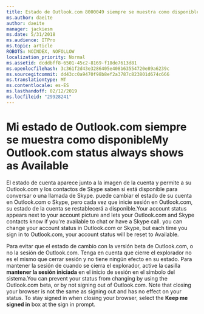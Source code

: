 ```yaml
---
title: Estado de Outlook.com 8000049 siempre se muestra como disponible
ms.author: daeite
author: daeite
manager: jackiesm
ms.date: 5/31/2018
ms.audience: ITPro
ms.topic: article
ROBOTS: NOINDEX, NOFOLLOW
localization_priority: Normal
ms.assetid: dcddbff8-6501-45c2-8169-f18de7613d81
ms.openlocfilehash: 3c361f2d43e3286405e408b63554720e89a6239c
ms.sourcegitcommit: dd43cc0a9470f98b8ef2a3787c823801d674c666
ms.translationtype: MT
ms.contentlocale: es-ES
ms.lasthandoff: 02/12/2019
ms.locfileid: "29928241"
---
```

# <a name="my-outlookcom-status-always-shows-as-available"></a><span data-ttu-id="45678-102">Mi estado de Outlook.com siempre se muestra como disponible</span><span class="sxs-lookup"><span data-stu-id="45678-102">My Outlook.com status always shows as Available</span></span>

<span data-ttu-id="45678-p101">El estado de cuenta aparece junto a la imagen de la cuenta y permite a su Outlook.com y los contactos de Skype saben si está disponible para conversar o una llamada de Skype. puede cambiar el estado de su cuenta en Outlook.com o Skype, pero cada vez que inicie sesión en Outlook.com, su estado de la cuenta se restablecerá a disponible.</span><span class="sxs-lookup"><span data-stu-id="45678-p101">Your account status appears next to your account picture and lets your Outlook.com and Skype contacts know if you're available to chat or have a Skype call. you can change your account status in Outlook.com or Skype, but each time you sign in to Outlook.com, your account status will be reset to Available.</span></span>
  
<span data-ttu-id="45678-p102">Para evitar que el estado de cambio con la versión beta de Outlook.com, o no la sesión de Outlook.com. Tenga en cuenta que cierre el explorador no es el mismo que cerrar sesión y no tiene ningún efecto en su estado. Para mantener la sesión de cuando se cierra el explorador, active la casilla **mantener la sesión iniciada** en el inicio de sesión en el símbolo del sistema.</span><span class="sxs-lookup"><span data-stu-id="45678-p102">You can prevent your status from changing by using the Outlook.com beta, or by not signing out of Outlook.com. Note that closing your browser is not the same as signing out and has no effect on your status. To stay signed in when closing your browser, select the **Keep me signed in** box at the sign in prompt.</span></span> 
  

